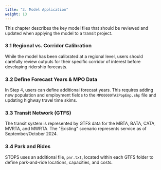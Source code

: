 ```yaml
---
title: "3. Model Application"
weight: 13
---
```


This chapter describes the key model files that should be reviewed and updated when applying the model to a transit project.

### 3.1 Regional vs. Corridor Calibration
While the model has been calibrated at a regional level, users should carefully review outputs for their specific corridor of interest before developing ridership forecasts.

### 3.2 Define Forecast Years & MPO Data
In Step 4, users can define additional forecast years. This requires adding new population and employment fields to the `MPO0000TAZPopEmp.shp` file and updating highway travel time skims.

### 3.3 Transit Network (GTFS)
The transit system is represented by GTFS data for the MBTA, BATA, CATA, MVRTA, and MWRTA. The "Existing" scenario represents service as of September/October 2024.

### 3.4 Park and Rides
STOPS uses an additional file, `pnr.txt`, located within each GTFS folder to define park-and-ride locations, capacities, and costs.